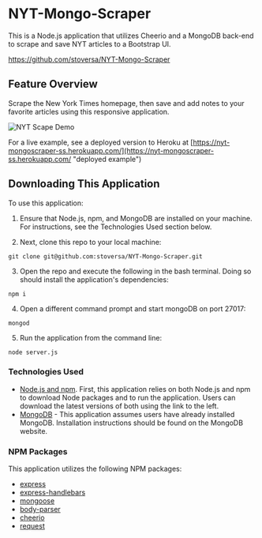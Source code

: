 # NYT-Mongo-Scraper
This is a Node.js application that utilizes Cheerio and a MongoDB back-end to scrape and save NYT articles to a Bootstrap UI.

https://github.com/stoversa/NYT-Mongo-Scraper

## Feature Overview
Scrape the New York Times homepage, then save and add notes to your favorite articles using this responsive application.

![NYT Scape Demo](public/assets/images/app_demo.gif "NYT Mongo Scraper Demo")

For a live example, see a deployed version to Heroku at [https://nyt-mongoscraper-ss.herokuapp.com/](https://nyt-mongoscraper-ss.herokuapp.com/ "deployed example")

## Downloading This Application
To use this application:

1. Ensure that Node.js, npm, and MongoDB are installed on your machine. For instructions, see the Technologies Used section below.

2. Next, clone this repo to your local machine:
```
git clone git@github.com:stoversa/NYT-Mongo-Scraper.git
```
3. Open the repo and execute the following in the bash terminal. Doing so should install the application's dependencies:
```
npm i
```
4. Open a different command prompt and start mongoDB on port 27017:
```
mongod
```

5. Run the application from the command line:
```
node server.js
```

### Technologies Used
- [Node.js and npm](https://nodejs.org/en/download/ "Download Node.js and npm"). First, this application relies on both Node.js and npm to download Node packages and to run the application. Users can download the latest versions of both using the link to the left.
- [MongoDB](https://www.mongodb.com/ "MongoDB") - This application assumes users have already installed MongoDB. Installation instructions should be found on the MongoDB website.


### NPM Packages
This application utilizes the following NPM packages:
- [express](https://www.npmjs.com/package/express "express")
- [express-handlebars](https://www.npmjs.com/package/express-handlebars "express-handlebars")
- [mongoose](https://www.npmjs.com/package/mongoose "mongoose")
- [body-parser](https://www.npmjs.com/package/body-parser "body-parser")
- [cheerio](https://www.npmjs.com/package/cheerio "cheerio")
- [request](https://www.npmjs.com/package/request "request")